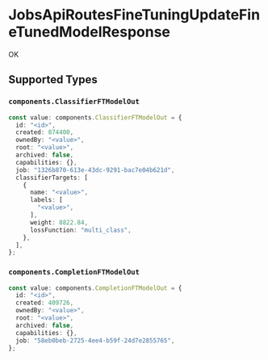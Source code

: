 # JobsApiRoutesFineTuningUpdateFineTunedModelResponse

OK


## Supported Types

### `components.ClassifierFTModelOut`

```typescript
const value: components.ClassifierFTModelOut = {
  id: "<id>",
  created: 874400,
  ownedBy: "<value>",
  root: "<value>",
  archived: false,
  capabilities: {},
  job: "1326b870-613e-43dc-9291-bac7e04b621d",
  classifierTargets: [
    {
      name: "<value>",
      labels: [
        "<value>",
      ],
      weight: 8822.84,
      lossFunction: "multi_class",
    },
  ],
};
```

### `components.CompletionFTModelOut`

```typescript
const value: components.CompletionFTModelOut = {
  id: "<id>",
  created: 409726,
  ownedBy: "<value>",
  root: "<value>",
  archived: false,
  capabilities: {},
  job: "58eb0beb-2725-4ee4-b59f-24d7e2855765",
};
```


